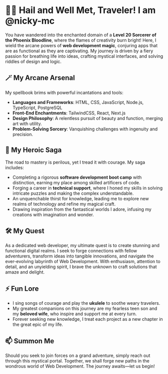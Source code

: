# 🧙‍♀️ Hail and Well Met, Traveler! I am @nicky-mc

You have wandered into the enchanted domain of a **Level 20 Sorcerer of the Phoenix Bloodline**, where the flames of creativity burn bright! Here, I wield the arcane powers of **web development magic**, conjuring apps that are as functional as they are captivating. My journey is driven by a fiery passion for breathing life into ideas, crafting mystical interfaces, and solving riddles of design and logic.

## 🪄 My Arcane Arsenal
My spellbook brims with powerful incantations and tools:
- **Languages and Frameworks**: HTML, CSS, JavaScript, Node.js, TypeScript, PostgreSQL
- **Front-End Enchantments**: TailwindCSS, React, Next.js
- **Design Philosophy**: A relentless pursuit of beauty and function, merging art with utility.
- **Problem-Solving Sorcery**: Vanquishing challenges with ingenuity and precision.

## 📜 My Heroic Saga
The road to mastery is perilous, yet I tread it with courage. My saga includes:
- Completing a rigorous **software development boot camp** with distinction, earning my place among skilled artificers of code.
- Forging a career in **technical support**, where I honed my skills in solving intricate puzzles and making the complex understandable.
- An unquenchable thirst for knowledge, leading me to explore new realms of technology and refine my magical craft.
- Drawing inspiration from the fantastical worlds I adore, infusing my creations with imagination and wonder.

## 🛠️ My Quest
As a dedicated web developer, my ultimate quest is to create stunning and functional digital realms. I seek to forge connections with fellow adventurers, transform ideas into tangible innovations, and navigate the ever-evolving labyrinth of Web Development. With enthusiasm, attention to detail, and an unyielding spirit, I brave the unknown to craft solutions that amaze and delight.

## ⚡ Fun Lore
- I sing songs of courage and play the **ukulele** to soothe weary travelers.
- My greatest companions on this journey are my fearless teen son and my **beloved wife**, who inspire and support me at every turn.
- Forever seeking new knowledge, I treat each project as a new chapter in the great epic of my life.

## 📫 Summon Me
Should you seek to join forces on a grand adventure, simply reach out through this mystical portal. Together, we shall forge new paths in the wondrous world of Web Development. The journey awaits—let us begin!

<!---
nicky-mc/nicky-mc is a ✨ special ✨ repository because its `README.md` (this file) appears on your GitHub profile.
You can click the Preview link to take a look at your changes.
--->
